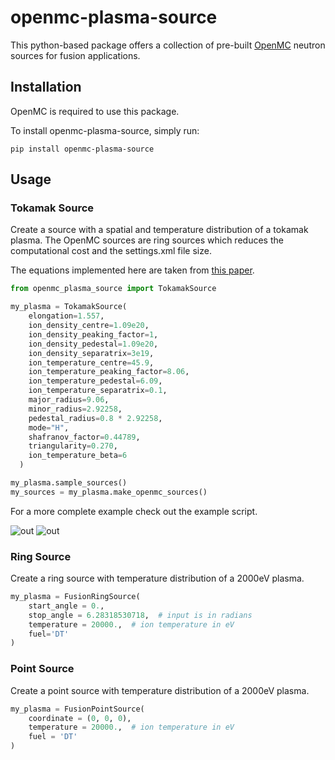 # openmc-plasma-source

This python-based package offers a collection of pre-built [OpenMC](https://github.com/openmc-dev/openmc) neutron sources for fusion applications.

## Installation

OpenMC is required to use this package.

To install openmc-plasma-source, simply run:
```
pip install openmc-plasma-source
```

## Usage

### Tokamak Source

Create a source with a spatial and temperature distribution of a tokamak plasma.
The OpenMC sources are ring sources which reduces the computational cost and the settings.xml file size.

The equations implemented here are taken from [this paper](https://doi.org/10.1016/j.fusengdes.2012.02.025).

```python
from openmc_plasma_source import TokamakSource

my_plasma = TokamakSource(
    elongation=1.557,
    ion_density_centre=1.09e20,
    ion_density_peaking_factor=1,
    ion_density_pedestal=1.09e20,
    ion_density_separatrix=3e19,
    ion_temperature_centre=45.9,
    ion_temperature_peaking_factor=8.06,
    ion_temperature_pedestal=6.09,
    ion_temperature_separatrix=0.1,
    major_radius=9.06,
    minor_radius=2.92258,
    pedestal_radius=0.8 * 2.92258,
    mode="H",
    shafranov_factor=0.44789,
    triangularity=0.270,
    ion_temperature_beta=6
  )

my_plasma.sample_sources()
my_sources = my_plasma.make_openmc_sources()
```

For a more complete example check out the example script.

![out](https://user-images.githubusercontent.com/40028739/135098826-3b38c8a8-16c0-4ae2-aa85-6cc5c064e2cb.png) ![out](https://user-images.githubusercontent.com/40028739/135098576-a94709ef-96b4-4b8d-8fa0-76a201b6c5d2.png)

### Ring Source


Create a ring source with temperature distribution of a 2000eV plasma.

```python
my_plasma = FusionRingSource(
    start_angle = 0.,
    stop_angle = 6.28318530718,  # input is in radians
    temperature = 20000.,  # ion temperature in eV
    fuel='DT'
)
```
### Point Source

Create a point source with temperature distribution of a 2000eV plasma.


```python
my_plasma = FusionPointSource(
    coordinate = (0, 0, 0),
    temperature = 20000.,  # ion temperature in eV
    fuel = 'DT'
)
```